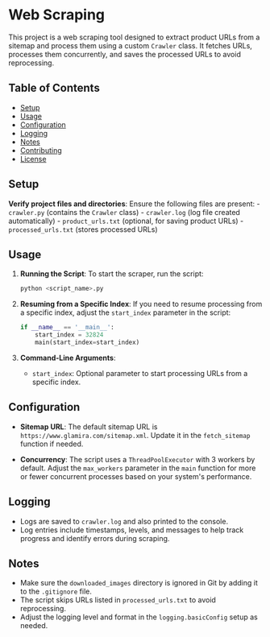 # Web Scraping

This project is a web scraping tool designed to extract product URLs from a sitemap and process them using a custom `Crawler` class. It fetches URLs, processes them concurrently, and saves the processed URLs to avoid reprocessing.

## Table of Contents
- [Setup](#setup)
- [Usage](#usage)
- [Configuration](#configuration)
- [Logging](#logging)
- [Notes](#notes)
- [Contributing](#contributing)
- [License](#license)

## Setup
**Verify project files and directories**:
    Ensure the following files are present:
    - `crawler.py` (contains the `Crawler` class)
    - `crawler.log` (log file created automatically)
    - `product_urls.txt` (optional, for saving product URLs)
    - `processed_urls.txt` (stores processed URLs)

## Usage

1. **Running the Script**:
    To start the scraper, run the script:
    ```bash
    python <script_name>.py
    ```

2. **Resuming from a Specific Index**:
    If you need to resume processing from a specific index, adjust the `start_index` parameter in the script:
    ```python
    if __name__ == '__main__':
        start_index = 32824
        main(start_index=start_index)
    ```

3. **Command-Line Arguments**:
    - `start_index`: Optional parameter to start processing URLs from a specific index.

## Configuration

- **Sitemap URL**:
  The default sitemap URL is `https://www.glamira.com/sitemap.xml`. Update it in the `fetch_sitemap` function if needed.

- **Concurrency**:
  The script uses a `ThreadPoolExecutor` with 3 workers by default. Adjust the `max_workers` parameter in the `main` function for more or fewer concurrent processes based on your system's performance.

## Logging

- Logs are saved to `crawler.log` and also printed to the console.
- Log entries include timestamps, levels, and messages to help track progress and identify errors during scraping.

## Notes

- Make sure the `downloaded_images` directory is ignored in Git by adding it to the `.gitignore` file.
- The script skips URLs listed in `processed_urls.txt` to avoid reprocessing.
- Adjust the logging level and format in the `logging.basicConfig` setup as needed.
